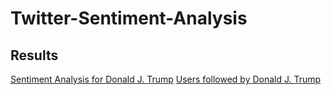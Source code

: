 # Twitter-Sentiment-Analysis





## Results
[Sentiment Analysis for Donald J. Trump](http://18.237.90.86:5000/realdonaldtrump)
[Users followed by Donald J. Trump](http://18.237.90.86:5000/following/realdonaldtrump)



